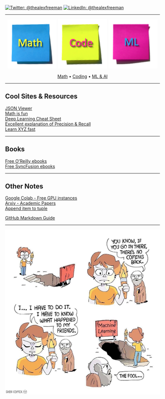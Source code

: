 [![Twitter: @thealexfreeman](https://img.shields.io/badge/contact-@thealexfreeman_on_Twitter-9cf.svg?style=?style=popout-square)](https://twitter.com/thealexfreeman) 
[![LinkedIn: @thealexfreeman](https://img.shields.io/badge/contact-thealexfreeman_on_LinkedIn-blue.svg?style=?style=popout-square)](https://www.linkedin.com/in/thealexfreeman/)  
 

---  

<p align="center">
    <a href="https://axlemaxgit.github.io/pages/math.html"><img src="img/math.png" ></a> 
    <a href="https://axlemaxgit.github.io/pages/code.html"><img src="img/code.png" ></a>
    <a href="https://axlemaxgit.github.io/pages/ml.html"><img src="img/ml.png" ></a>
</p>  

<p align="center">
    <a href="pages/math.html">Math</a> &bull;
    <a href="pages/code.html">Coding</a> &bull;
    <a href="pages/ml.html">ML & AI</a> 
</p>

-------   

## Cool Sites & Resources

[JSON Viewer](http://jsonviewer.stack.hu/)  
[Math is fun](https://www.mathsisfun.com)   
[Deep Learning Cheat Sheet](https://hackernoon.com/deep-learning-cheat-sheet-25421411e460)   
[Excellent explanation of Precision & Recall](https://www.youtube.com/watch?v=o9A4e7zopu8)  
[Learn XYZ fast](https://learnxinyminutes.com/docs/python3/)

---
## Books

[Free O'Reilly ebooks](https://www.oreilly.com/data/free/)  
[Free SyncFusion ebooks](https://www.syncfusion.com/ebooks/)  

---

## Other Notes

[Google Colab - Free GPU instances](https://colab.research.google.com/)  
[Arxiv - Academic Papers](https://arxiv.org/list/cs.AI/recent)    
[Append item to tuple](https://stackoverflow.com/questions/16730339/python-add-item-to-the-tuple)  

[GitHub Markdown Guide](https://guides.github.com/features/mastering-markdown/)  

---

![](/img/AIML_Funny.jpeg)
